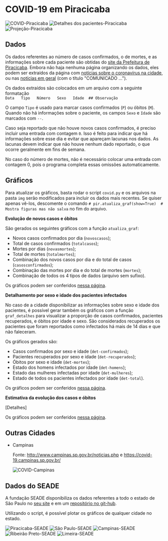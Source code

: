 # COVID-19 em Piracicaba

![COVID-Piracicaba](img/Piracicaba.png)
![Detalhes dos pacientes-Piracicaba](img/Piracicaba-det-total.png)
![Projeção-Piracicaba](img/Piracicaba-projecao-14-28.png)

## Dados

Os dados referentes ao número de casos confirmados, o de mortes, e as informações sobre cada paciente são obtidas do [site da Prefeitura de Piracicaba](piracicaba.sp.gov.br/).
Embora não haja nenhuma página organizando os dados, eles podem ser extraídos da página com [notícias sobre o coronavírus na cidade](http://www.piracicaba.sp.gov.br/plantao+coronavirus+covid+19.aspx), ou nas [notícias em geral](https://www.piracicaba.sp.gov.br/categoria/principais+noticias.aspx) (com o título "COMUNICADO ...").

Os dados extraídos são colocados em um arquivo com a seguinte formatação  
`Data   Tipo   Número   Sexo   Idade  ## Observação`

O campo `Tipo` é usado para marcar casos confirmados (`P`) ou óbitos (`M`).
Quando não há informações sobre o paciente, os campos `Sexo` e `Idade` são marcados com `--`.

Caso seja reportado que não houve novos casos confirmados, é preciso incluir uma entrada com contagem `0`.
Isso é feito para indicar que há informações sobre esse dia e evitar que apareçam lacunas nos dados.
As lacunas devem indicar que não houve nenhum dado reportado, o que ocorre geralmente em fins de semana.

No caso do número de mortes, não é necessário colocar uma entrada com contagem 0, pois o programa completa essas omissões automaticamente.

## Gráficos

Para atualizar os gráficos, basta rodar o script `covid.py` e os arquivos na pasta `img` serão modificados para incluir os dados mais recentes.
Se quiser apenas vê-los, descomente o comando `# pir.atualiza_graf(show=True)  # Mostra figuras mas não salva` no fim do arquivo.

**Evolução de novos casos e óbitos**  

São gerados os seguintes gráficos com a função `atualiza_graf`:
* Novos casos confirmados por dia (`novoscasos`);
* Total de casos confirmados (`totalcasos`);
* Mortes por dias (`novasmortes`);
* Total de mortes (`totalmortes`);
* Combinação dos novos casos por dia e do total de casos (`casosconfirmados`);
* Combinação das mortes por dia e do total de mortes (`mortes`);
* Combinação de todos os 4 tipos de dados (arquivo sem sufixo).

Os gráficos podem ser conferidos [nessa página](casos-piracicaba.md).

**Detalhamento por sexo e idade dos pacientes infectados**

No caso de a cidade disponibilizar as informações sobre sexo e idade dos pacientes, é possível gerar também os gráficos com a função `graf_detalhes` para visualizar a proporção de casos confirmados, pacientes recuperados, e óbitos por idade e sexo.
São considerados recuperados os pacientes que foram reportados como infectados há mais de 14 dias e que não faleceram.

Os gráficos gerados são:
* Casos confirmados por sexo e idade (`det-confirmados`);
* Pacientes recuperados por sexo e idade (`det-recuperados`);
* Óbitos por sexo e idade (`det-mortes`);
* Estado dos homens infectados por idade (`det-homens`);
* Estado das mulheres infectadas por idade (`det-mulheres`);
* Estado de todos os pacientes infectados por idade (`det-total`).

Os gráficos podem ser conferidos [nessa página](detalhes-piracicaba.md).

**Estimativa da evolução dos casos e óbitos**

\[Detalhes]

Os gráficos podem ser conferidos [nessa página](projecao-piracicaba.md).


## Outras Cidades

* Campinas

  Fonte: http://www.campinas.sp.gov.br/noticias.php e https://covid-19.campinas.sp.gov.br/
  
  ![COVID-Campinas](img/Campinas.png)

## Dados do SEADE

A fundação SEADE disponibiliza os dados referentes a todo o estado de São Paulo no [seu site](https://www.seade.gov.br/coronavirus/) e em um [repositório no git-hub](https://github.com/seade-R/dados-covid-sp).

Utilizando o script, é possível plotar os gráficos de qualquer cidade no estado.

![Piracicaba-SEADE](img/Piracicaba-SEADE.png)
![São Paulo-SEADE](img/Sao_Paulo-SEADE.png)
![Campinas-SEADE](img/Campinas-SEADE.png)
![Ribeirão Preto-SEADE](img/Ribeirao_Preto-SEADE.png)
![Limeira-SEADE](img/Limeira-SEADE.png)




